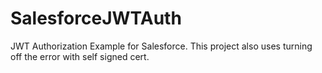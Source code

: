 # SalesforceJWTAuth
JWT Authorization Example for Salesforce. This project also uses turning off the error with self signed cert.
